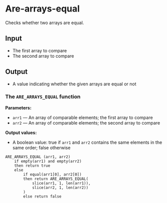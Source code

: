 # Are-arrays-equal

Checks whether two arrays are equal.

## Input

- The first array to compare
- The second array to compare

## Output

- A value indicating whether the given arrays are equal or not

### The `ARE_ARRAYS_EQUAL` function

**Parameters:**

- `arr1` — An array of comparable elements; the first array to compare
- `arr2` — An array of comparable elements; the second array to compare

**Output values:**

- A boolean value: true if `arr1` and `arr2` contains the same elements in the same order; false otherwise

```
ARE_ARRAYS_EQUAL (arr1, arr2)
	if empty(arr1) and empty(arr2)
	then return true
	else
		if equal(arr1[0], arr2[0])
		then return ARE_ARRAYS_EQUAL(
			slice(arr1, 1, len(arr1)),
			slice(arr2, 1, len(arr2))
		)
		else return false
```